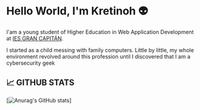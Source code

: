 # Hello World, I'm Kretinoh 👽

I'am a young student of Higher Education in Web Application Development at [IES GRAN CAPITÁN](https://informatica.iesgrancapitan.org/c-f-g-s-desarrollo-de-aplicaciones-web/).

I started as a child messing with family computers. Little by little, my whole environment revolved around this profession until I discovered that I am a cybersecurity geek

## 📈 GITHUB STATS 
[![Anurag's GitHub stats](https://github-readme-stats.vercel.app/api?kr371n0h=anuraghazra&theme=radical&show_icons=true)]

<!---
kretinoh/kretinoh is a ✨ special ✨ repository because its `README.md` (this file) appears on your GitHub profile.
You can click the Preview link to take a look at your changes.
--->
